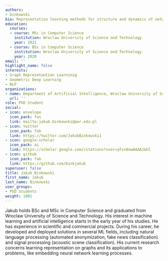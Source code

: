 ```yaml
---
authors:
- binkowski
bio: Representation learning methods for structure and dynamics of networks
education:
  courses:
  - course: MSc in Computer Science
    institution: Wroclaw University of Science and Technology
    year: 2021
  - course: BSc in Computer Science
    institution: Wroclaw University of Science and Technology
    year: 2020
email: ''
highlight_name: false
interests:
- Graph Represetantion Learninig
- Geometric Deep Learning
- NLP
organizations:
- name: Department of Artificial Intelligence, Wroclaw University of Science and Technology
  url: ''
role: PhD Student
social:
- icon: envelope
  icon_pack: fas
  link: mailto:jakub.binkowski@pwr.edu.pl
- icon: twitter
  icon_pack: fab
  link: https://twitter.com/JakubBinkowski1
- icon: google-scholar
  icon_pack: ai
  link: https://scholar.google.com/citations?user=yFzn0owAAAAJ&hl
- icon: github
  icon_pack: fab
  link: https://github.com/binkjakub
superuser: false
title: Jakub Binkowski
first_name: Jakub
last_name: Binkowski
user_groups:
- PhD Students
weight: 1001
---
```

Jakub holds BSc and MSc in Computer Science and graduated from Wroclaw University of Science and Technology. His interest in machine learning and artificial intelligence starts in the early year of his studies. He has experience in scientific and commercial projects. During his career, he developed and deployed solutions in several ML fields, including natural language processing (automated anonymization, fake news classification) and signal processing (acoustic scene classification). His current research concerns learning representation on graphs and its applications to problems, like embedding neural network learning processes.
